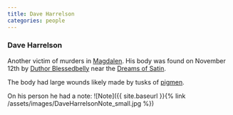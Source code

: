 ```yaml
---
title: Dave Harrelson
categories: people
---
```


### Dave Harrelson

Another victim of murders in [Magdalen](Magdalen). His body was found on November 12th by [Duthor Blessedbelly](DuthorBlessedbelly) near the [Dreams of Satin](DreamsOfSatin).

The body had large wounds likely made by tusks of [pigmen](pigmen).

On his person he had a note: ![Note]({{ site.baseurl }}{% link /assets/images/DaveHarrelsonNote_small.jpg %})
